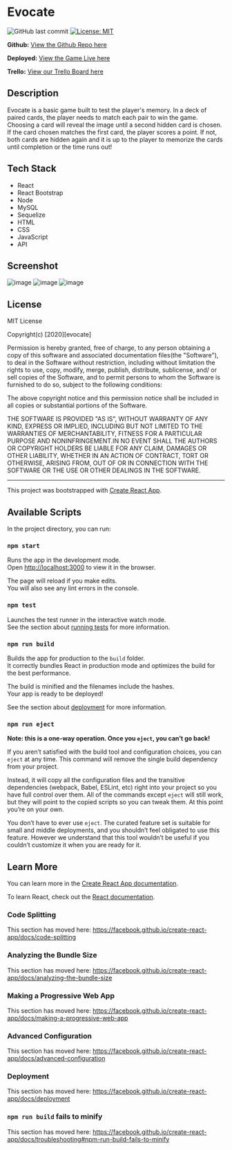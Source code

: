 # Evocate

![GitHub last commit](https://img.shields.io/github/last-commit/aftongauntlett/Evocate)
[![License: MIT](https://img.shields.io/badge/License-MIT-yellow.svg)](https://opensource.org/licenses/MIT)

**Github:** [View the Github Repo here](https://github.com/aftongauntlett/Evocate)

**Deployed:** [View the Game Live here](https://aftongauntlett.github.io/evocate-public/#/)

**Trello:** [View our Trello Board here](https://docs.google.com/presentation/d/15NUO1nKsMYdAS6-0oP00azgbQMNjGoEWI1Kk-GIz70E/edit?usp=sharing)

## Description

Evocate is a basic game built to test the player's memory. In a deck of paired cards, the player needs to match each pair to win the game. Choosing a card will reveal the image until a second hidden card is chosen. If the card chosen matches the first card, the player scores a point. If not, both cards are hidden again and it is up to the player to memorize the cards until completion or the time runs out!

## Tech Stack

- React
- React Bootstrap
- Node
- MySQL
- Sequelize
- HTML
- CSS
- JavaScript
- API

## Screenshot

![image](https://i.imgur.com/iiLydBn.jpg)
![image](https://i.imgur.com/0HNXMAY.jpg)
![image](https://i.imgur.com/KHJZKF2.jpg)

## License

MIT License

Copyright(c) [2020][evocate]

Permission is hereby granted, free of charge, to any person obtaining a copy
of this software and associated documentation files(the "Software"), to deal
in the Software without restriction, including without limitation the rights
to use, copy, modify, merge, publish, distribute, sublicense, and/ or sell
copies of the Software, and to permit persons to whom the Software is
furnished to do so, subject to the following conditions:

The above copyright notice and this permission notice shall be included in all
copies or substantial portions of the Software.

THE SOFTWARE IS PROVIDED "AS IS", WITHOUT WARRANTY OF ANY KIND, EXPRESS OR
IMPLIED, INCLUDING BUT NOT LIMITED TO THE WARRANTIES OF MERCHANTABILITY,
FITNESS FOR A PARTICULAR PURPOSE AND NONINFRINGEMENT.IN NO EVENT SHALL THE
AUTHORS OR COPYRIGHT HOLDERS BE LIABLE FOR ANY CLAIM, DAMAGES OR OTHER
LIABILITY, WHETHER IN AN ACTION OF CONTRACT, TORT OR OTHERWISE, ARISING FROM,
OUT OF OR IN CONNECTION WITH THE SOFTWARE OR THE USE OR OTHER DEALINGS IN THE
SOFTWARE.

---

This project was bootstrapped with [Create React App](https://github.com/facebook/create-react-app).

## Available Scripts

In the project directory, you can run:

### `npm start`

Runs the app in the development mode.<br />
Open [http://localhost:3000](http://localhost:3000) to view it in the browser.

The page will reload if you make edits.<br />
You will also see any lint errors in the console.

### `npm test`

Launches the test runner in the interactive watch mode.<br />
See the section about [running tests](https://facebook.github.io/create-react-app/docs/running-tests) for more information.

### `npm run build`

Builds the app for production to the `build` folder.<br />
It correctly bundles React in production mode and optimizes the build for the best performance.

The build is minified and the filenames include the hashes.<br />
Your app is ready to be deployed!

See the section about [deployment](https://facebook.github.io/create-react-app/docs/deployment) for more information.

### `npm run eject`

**Note: this is a one-way operation. Once you `eject`, you can’t go back!**

If you aren’t satisfied with the build tool and configuration choices, you can `eject` at any time. This command will remove the single build dependency from your project.

Instead, it will copy all the configuration files and the transitive dependencies (webpack, Babel, ESLint, etc) right into your project so you have full control over them. All of the commands except `eject` will still work, but they will point to the copied scripts so you can tweak them. At this point you’re on your own.

You don’t have to ever use `eject`. The curated feature set is suitable for small and middle deployments, and you shouldn’t feel obligated to use this feature. However we understand that this tool wouldn’t be useful if you couldn’t customize it when you are ready for it.

## Learn More

You can learn more in the [Create React App documentation](https://facebook.github.io/create-react-app/docs/getting-started).

To learn React, check out the [React documentation](https://reactjs.org/).

### Code Splitting

This section has moved here: https://facebook.github.io/create-react-app/docs/code-splitting

### Analyzing the Bundle Size

This section has moved here: https://facebook.github.io/create-react-app/docs/analyzing-the-bundle-size

### Making a Progressive Web App

This section has moved here: https://facebook.github.io/create-react-app/docs/making-a-progressive-web-app

### Advanced Configuration

This section has moved here: https://facebook.github.io/create-react-app/docs/advanced-configuration

### Deployment

This section has moved here: https://facebook.github.io/create-react-app/docs/deployment

### `npm run build` fails to minify

This section has moved here: https://facebook.github.io/create-react-app/docs/troubleshooting#npm-run-build-fails-to-minify
